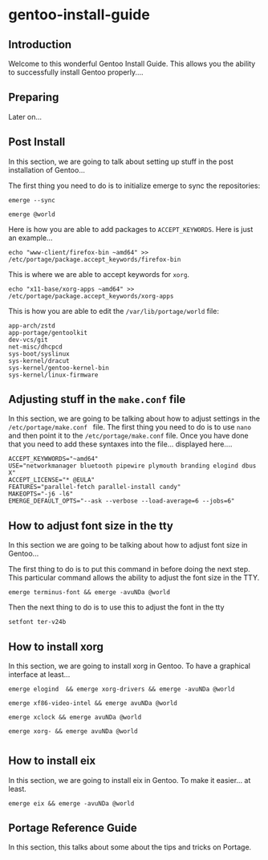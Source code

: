 # gentoo-install-guide

## Introduction

Welcome to this wonderful Gentoo Install Guide. This allows you the ability 
to successfully install Gentoo properly....

## Preparing

Later on...

## Post Install

In this section, we are going to talk about setting up stuff in the post installation of Gentoo...

The first thing you need to do is to initialize emerge to sync the repositories: 

```shell
emerge --sync
```

```shell
emerge @world
```

Here is how you are able to add packages to `ACCEPT_KEYWORDS`.
Here is just an example...

```shell
echo "www-client/firefox-bin ~amd64" >> /etc/portage/package.accept_keywords/firefox-bin
```

This is where we are able to accept keywords for `xorg`.

```shell
echo "x11-base/xorg-apps ~amd64" >> /etc/portage/package.accept_keywords/xorg-apps
```

This is how you are able to edit the `/var/lib/portage/world` file: 

```shell
app-arch/zstd
app-portage/gentoolkit
dev-vcs/git
net-misc/dhcpcd
sys-boot/syslinux
sys-kernel/dracut
sys-kernel/gentoo-kernel-bin
sys-kernel/linux-firmware
```

## Adjusting stuff in the `make.conf` file

In this section, we are going to be talking about how to adjust settings in the `/etc/portage/make.conf ` file. The first thing you need to do is to use `nano` and then point it to the `/etc/portage/make.conf` file. Once you have done that you need to add these syntaxes into the file... displayed here....

```shell
ACCEPT_KEYWWORDS="~amd64"
USE="networkmanager bluetooth pipewire plymouth branding elogind dbus X"
ACCEPT_LICENSE="* @EULA"
FEATURES="parallel-fetch parallel-install candy"
MAKEOPTS="-j6 -l6"
EMERGE_DEFAULT_OPTS="--ask --verbose --load-average=6 --jobs=6"
```

## How to adjust font size in the tty

In this section we are going to be talking about how to adjust font size in Gentoo...

The first thing to do is to put this command in before doing the next step. This particular command allows the ability to adjust the font size in the TTY.  

```shell
emerge terminus-font && emerge -avuNDa @world
```

Then the next thing to do is to use this to adjust the font in the tty

```shell
setfont ter-v24b
```



## How to install xorg

In this section, we are going to install xorg in Gentoo. To have a graphical interface at least...

```shell
emerge elogind  && emerge xorg-drivers && emerge -avuNDa @world
```

```shell
emerge xf86-video-intel && emerge avuNDa @world
```

```shell
emerge xclock && emerge avuNDa @world
```

```shell
emerge xorg- && emerge avuNDa @world
```



# 

## How to install eix

In this section, we are going to install eix in Gentoo. To make it easier... at least.

```shell
emerge eix && emerge -avuNDa @world
```



## Portage Reference Guide

In this section, this talks about some about the tips and tricks on Portage.
